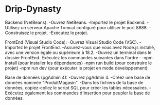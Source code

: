 # Drip-Dynasty

Backend (NetBeans):
-Ouvrez NetBeans.
-Importez le projet Backend.
-Utilisez un serveur Apache Tomcat configuré pour utiliser le port 8888.
-Construisez le projet.
-Exécutez le projet.

FrontEnd (Visual Studio Code):
-Ouvrez Visual Studio Code (VSC).
-Importez le projet FrontEnd.
-Assurez-vous que vous avez Node.js installé, avec une version égale ou supérieure à 18.2.
-Ouvrez un terminal dans le dossier FrontEnd.
Exécutez les commandes suivantes dans l'ordre :
-npm install (pour installer les dépendances)
-npm run build (pour construire le projet)
-npm run dev (pour exécuter le projet en mode développement)

Base de données (pgAdmin 4):
-Ouvrez pgAdmin 4.
-Créez une base de données nommée "ProduitMagasin".
-Dans les fichiers de la base de données, copiez-collez le script SQL pour créer les tables nécessaires.
-Exécutez également les commandes d'insertion pour peupler la base de données.
